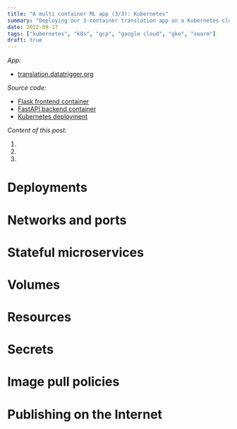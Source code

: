 ```yaml
---
title: "A multi container ML app (3/3): Kubernetes"
summary: "Deploying our 3-container translation app on a Kubernetes cluster to get scalability and resilience."
date: 2022-09-17
tags: ["kubernetes", "k8s", "gcp", "google cloud", "gke", "swarm"]
draft: true
---
```


*App:*

* [translation.datatrigger.org](translation.datatrigger.org)

*Source code:*
* [Flask frontend container](https://github.com/datatrigger/unlimited_translation-frontend-swarm)
* [FastAPI backend container](https://github.com/datatrigger/unlimited_translation-backend)
* [Kubernetes deployment](https://github.com/datatrigger/unlimited-translation_kubernetes)

*Content of this post:*
1) [](#)
2) [](#)
3) [](#)

# Deployments

# Networks and ports

# Stateful microservices

# Volumes

# Resources

# Secrets

# Image pull policies

# Publishing on the Internet



